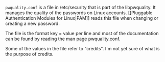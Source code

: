 `pwquality.conf` is a file in /etc/security that is part of the libpwquality. It manages the quality of the passwords on Linux accounts. [[Pluggable Authentication Modules for Linux|PAM]] reads this file when changing or creating a new password. 

The file is the format key = value per line and most of the documentation can be found by reading the man page pwquality.conf.

Some of the values in the file refer to "credits". I'm not yet sure of what is the purpose of credits.